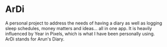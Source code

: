 # ArDi
A personal project to address the needs of having a diary as well as logging sleep schedules, money matters and ideas... all in one app. It is heavily influenced by Year in Pixels, which is what I have been personally using. ArDi stands for Arun's Diary.
